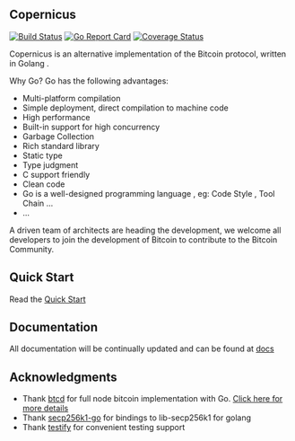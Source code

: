 ## Copernicus  

[![Build Status](https://travis-ci.org/copernet/copernicus.svg?branch=master)](https://travis-ci.org/copernet/copernicus) [![Go Report Card](https://goreportcard.com/badge/github.com/copernet/copernicus)](https://goreportcard.com/report/github.com/copernet/copernicus) [![Coverage Status](https://coveralls.io/repos/github/copernet/copernicus/badge.svg)](https://coveralls.io/github/copernet/copernicus)

Copernicus is an alternative implementation of the Bitcoin protocol, written in Golang .

Why Go? Go has the following advantages:

* Multi-platform compilation
* Simple deployment, direct compilation to machine code
* High performance
* Built-in support for high concurrency
* Garbage Collection
* Rich standard library
* Static type
* Type judgment
* C support friendly
* Clean code 
* Go is a well-designed programming language , eg: Code Style , Tool Chain ...
* ...

A driven team of architects are heading the development, we welcome all developers to join the development of Bitcoin to contribute to the Bitcoin Community.

## Quick Start
  Read the [Quick Start](/docs/QUICKSTART.md) 
## Documentation
All documentation will be continually updated and can be found at [docs](https://www.copernicuscore.org)
## Acknowledgments
* Thank [btcd](https://github.com/btcsuite/btcd) for full node bitcoin implementation with Go. [Click here for more details](https://www.copernicuscore.org/btcd.html)
* Thank [secp256k1-go](https://github.com/btccom/secp256k1-go) for bindings to lib-secp256k1 for golang
* Thank [testify](https://github.com/stretchr/testify) for convenient testing support 